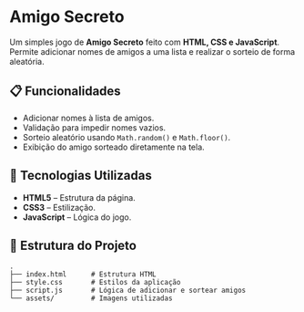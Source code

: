 # Amigo Secreto

Um simples jogo de **Amigo Secreto** feito com **HTML, CSS e JavaScript**.  
Permite adicionar nomes de amigos a uma lista e realizar o sorteio de forma aleatória.

## 📋 Funcionalidades

- Adicionar nomes à lista de amigos.
- Validação para impedir nomes vazios.
- Sorteio aleatório usando `Math.random()` e `Math.floor()`.
- Exibição do amigo sorteado diretamente na tela.

## 🚀 Tecnologias Utilizadas

- **HTML5** – Estrutura da página.
- **CSS3** – Estilização.
- **JavaScript** – Lógica do jogo.

## 📂 Estrutura do Projeto

```plaintext
.
├── index.html      # Estrutura HTML
├── style.css       # Estilos da aplicação
├── script.js       # Lógica de adicionar e sortear amigos
└── assets/         # Imagens utilizadas
